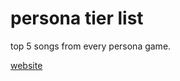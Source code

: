 # persona tier list

top 5 songs from every persona game.

[website](https://u240176.gluwebsite.nl/)
